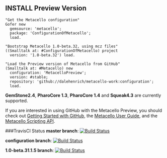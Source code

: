 ## INSTALL Preview Version

```Smalltalk
"Get the Metacello configuration"
Gofer new
  gemsource: 'metacello';
  package: 'ConfigurationOfMetacello';
  load.

"Bootstrap Metacello 1.0-beta.32, using mcz files"
((Smalltalk at: #ConfigurationOfMetacello) project 
  version: '1.0-beta.32') load.

"Load the Preview version of Metacello from GitHub"
(Smalltalk at: #Metacello) new
  configuration: 'MetacelloPreview';
  version: #stable;
  repository: 'github://dalehenrich/metacello-work:configuration';
  load.
```

**GemStone2.4**, **PharoCore 1.3**, **PharoCore 1.4** and **Squeak4.3** are currently supported.

If you are interested in using GitHub with the Metacello Preview, you should check out 
[Getting Started with GitHub][1], the [Metacello User Guide][2], and the [Metacello Scripting API][3].

###TravisCI Status
**master branch**: [![Build Status](https://secure.travis-ci.org/dalehenrich/metacello-work.png?branch=master)](http://travis-ci.org/dalehenrich/metacello-work)

**configuration branch**: [![Build Status](https://secure.travis-ci.org/dalehenrich/metacello-work.png?branch=configuration)](http://travis-ci.org/dalehenrich/metacello-work)

**1.0-beta.31.1.5 branch**: [![Build Status](https://secure.travis-ci.org/dalehenrich/metacello-work.png?branch=1.0-beta.31.1.5)](http://travis-ci.org/dalehenrich/metacello-work)

[1]: https://github.com/dalehenrich/metacello-work/blob/master/docs/GettingStartedWithGitHub.md
[2]: https://github.com/dalehenrich/metacello-work/blob/master/docs/MetacelloUserGuide.md
[3]: https://github.com/dalehenrich/metacello-work/blob/master/docs/MetacelloScriptingAPI.md